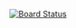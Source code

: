 [![Board Status](https://dev.azure.com/ncpcaraballodev/5b321a8d-b388-4150-825b-f8ee8ab77fcf/af857fc9-9d86-4e00-a0d5-ec350ba79f45/_apis/work/boardbadge/c474da66-cbb8-4ba6-94e4-7d477e786c98)](https://dev.azure.com/ncpcaraballodev/5b321a8d-b388-4150-825b-f8ee8ab77fcf/_boards/board/t/af857fc9-9d86-4e00-a0d5-ec350ba79f45/Microsoft.RequirementCategory)